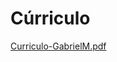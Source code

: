 # Cúrriculo
[Curriculo-GabrielM.pdf](https://github.com/GabrielMoreno0207/C-rriculo/files/10427264/Curriculo-GabrielM.pdf)
